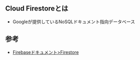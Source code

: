 ## Cloud Firestoreとは
* Googleが提供しているNoSQLドキュメント指向データベース

## 参考
* [Firebaseドキュメント>Firestore](https://firebase.google.com/products/firestore?hl=ja)
